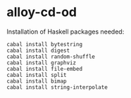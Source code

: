 # alloy-cd-od

Installation of Haskell packages needed:

```
cabal install bytestring
cabal install digest
cabal install random-shuffle
cabal install graphviz
cabal install file-embed
cabal install split
cabal install bimap
cabal install string-interpolate
```
